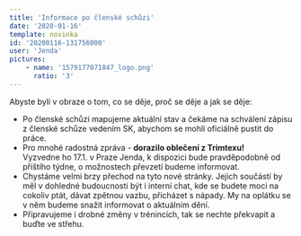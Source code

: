 ```yaml
---
title: 'Informace po členské schůzi'
date: '2020-01-16'
template: novinka
id: '20200116-131756000'
user: 'Jenda'
pictures:
    - name: '1579177071847_logo.png'
      ratio: '3'
---
```

Abyste byli v obraze o tom, co se děje, proč se děje a jak se děje:

*   Po členské schůzi mapujeme aktuální stav a čekáme na schválení zápisu z členské schůze vedením SK, abychom se mohli oficiálně pustit do práce.
*   Pro mnohé radostná zpráva - **dorazilo oblečení z Trimtexu!**  
    Vyzvedne ho 17.1. v Praze Jenda, k dispozici bude pravděpodobně od příštího týdne, o možnostech převzetí budeme informovat.
*   Chystáme velmi brzy přechod na tyto nové stránky. Jejich součástí by měl v dohledné budoucnosti být i interní chat, kde se budete moci na cokoliv ptát, dávat zpětnou vazbu, přicházet s nápady. My na oplátku se v něm budeme snažit informovat o aktuálním dění.
*   Připravujeme i drobné změny v trénincích, tak se nechte překvapit a buďte ve střehu.
